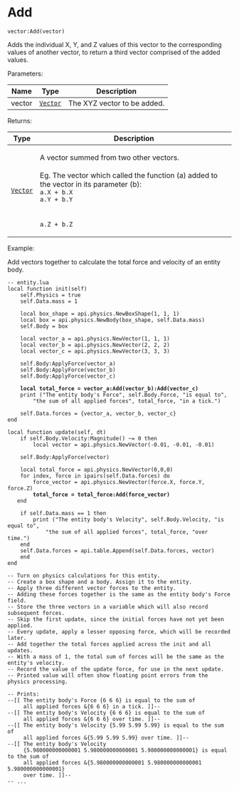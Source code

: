 # Add

`vector:Add(vector)`

Adds the individual X, Y, and Z values of this vector to the corresponding values of another vector, to return a third vector comprised of the added values.



Parameters:

| Name   | Type            | Description                 |
| ------ | --------------- | --------------------------- |
| vector | [`Vector`](../) | The XYZ vector to be added. |

Returns:

| Type            | Description                                                                                                                                                                                                                             |
| --------------- | --------------------------------------------------------------------------------------------------------------------------------------------------------------------------------------------------------------------------------------- |
| [`Vector`](../) | <p>A vector summed from two other vectors. <br><br>Eg. The vector which called the function (a) added to the vector in its parameter (b):<br><code>a.X + b.X</code><br><code>a.Y + b.Y</code><br> <br>  <br> <code>a.Z + b.Z</code></p> |



Example:

Add vectors together to calculate the total force and velocity of an entity body.

<pre class="language-lua"><code class="lang-lua">-- entity.lua
local function init(self)
    self.Physics = true
    self.Data.mass = 1

    local box_shape = api.physics.NewBoxShape(1, 1, 1) 
    local box = api.physics.NewBody(box_shape, self.Data.mass)   
    self.Body = box
    
    local vector_a = api.physics.NewVector(1, 1, 1)
    local vector_b = api.physics.NewVector(2, 2, 2)
    local vector_c = api.physics.NewVector(3, 3, 3)
    
    self.Body:ApplyForce(vector_a)
    self.Body:ApplyForce(vector_b)
    self.Body:ApplyForce(vector_c)
    
<strong>    local total_force = vector_a:Add(vector_b):Add(vector_c)
</strong>    print ("The entity body's Force", self.Body.Force, "is equal to",
	    "the sum of all applied forces", total_force, "in a tick.")

    self.Data.forces = {vector_a, vector_b, vector_c}
end

local function update(self, dt)
    if self.Body.Velocity:Magnitude() ~= 0 then
        local vector = api.physics.NewVector(-0.01, -0.01, -0.01)

	self.Body:ApplyForce(vector)

	local total_force = api.physics.NewVector(0,0,0)
	for index, force in ipairs(self.Data.forces) do
	    force_vector = api.physics.NewVector(force.X, force.Y, force.Z)
<strong>	    total_force = total_force:Add(force_vector)
</strong>	end
	
	if self.Data.mass == 1 then
	    print ("The entity body's Velocity", self.Body.Velocity, "is equal to",
		    "the sum of all applied forces", total_force, "over time.")
	end
	self.Data.forces = api.table.Append(self.Data.forces, vector)
    end
end 

-- Turn on physics calculations for this entity.
-- Create a box shape and a body. Assign it to the entity.
-- Apply three different vector forces to the entity.
-- Adding these forces together is the same as the entity body's Force field.
-- Store the three vectors in a variable which will also record subsequent forces.
-- Skip the first update, since the initial forces have not yet been applied.
-- Every update, apply a lesser opposing force, which will be recorded later.
-- Add together the total forces applied across the init and all updates.
-- With a mass of 1, the total sum of forces will be the same as the entity's velocity.
-- Record the value of the update force, for use in the next update.
-- Printed value will often show floating point errors from the physics processing.

-- Prints:
--[[ The entity body's Force {6 6 6} is equal to the sum of 
     all applied forces &#x26;{6 6 6} in a tick. ]]--
--[[ The entity body's Velocity {6 6 6} is equal to the sum of 
     all applied forces &#x26;{6 6 6} over time. ]]--
--[[ The entity body's Velocity {5.99 5.99 5.99} is equal to the sum of 
     all applied forces &#x26;{5.99 5.99 5.99} over time. ]]--
--[[ The entity body's Velocity 
     {5.980000000000001 5.980000000000001 5.980000000000001} is equal to the sum of 
     all applied forces &#x26;{5.980000000000001 5.980000000000001 5.980000000000001} 
     over time. ]]--
-- ...
</code></pre>
